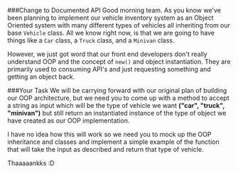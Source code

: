 ###Change to Documented API
Good morning team. As you know we've been planning to implement our vehicle inventory system as an Object Oriented system with many different types of vehicles all inheriting from our base `Vehicle` class. All we know right now, is that we are going to have things like a `Car` class, a `Truck` class, and a `Minivan` class. 

However, we just got word that our front end developers don't really understand OOP and the concept of `new()` and object instantiation. They are primarily used to consuming API's and just requesting something and getting an object back.

###Your Task
We will be carrying forward with our original plan of building our OOP architecture, but we need you to come up with a method to accept a string as input which will be the type of vehicle we want __("car", "truck", "minivan")__ but still return an instantiated instance of the type of object we have created as our OOP implementation.

I have no idea how this will work so we need you to mock up the OOP inheritance and classes and implement a simple example of the function that will take the input as described and return that type of vehicle.

Thaaaaankks :D
